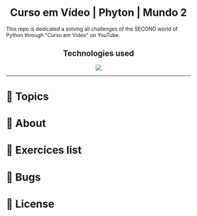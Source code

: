 <h1 align="center"> Curso em Vídeo | Phyton | Mundo 2 </h1>
<p> This repo is dedicated a solving all challenges of the SECOND world of Python through "Curso em Vídeo" on YouTube. </p>

<h2 align="center">Technologies used</h2>
<p align="center">
  <a href="https://www.python.org/about/">
    <img src="https://img.shields.io/badge/Python-3.9.7-purple">
  </a>
</p>

---

# :pushpin: Topics
# :rocket: About
# :memo: Exercices list
# :bug: Bugs
# :closed_book: License
